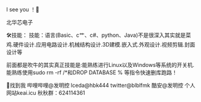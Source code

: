 I see you ！👋


北华芯电子

🛠技能：
技能：语言(Basic、c艹、c#、python、Java)不是很深入其实就是菜鸡.硬件设计.应用电路设计.机械结构设计.3D建模.嵌入式.外观设计.视频剪辑.封面设计等

前面都是吹牛的其实真正技能是:能熟练进行Linux以及Windows等系统的开关机.能熟练使用sudo rm -rf /*和DROP DATABASE % 等指令快速删库跑路！

📌找到我
哔哩哔哩@发明控
lceda@hbk444
twitter@blblfmk
酷安@发明控
个人网站keai.icu
秋秋群：624114361

